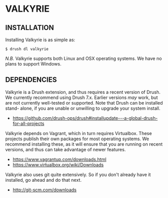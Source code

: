 VALKYRIE
========

INSTALLATION
------------

Installing Valkyrie is as simple as:

    $ drush dl valkyrie

*N.B.* Valkyrie supports both Linux and OSX operating systems. We have no plans
to support Windows.


DEPENDENCIES
------------

Valkyrie is a Drush extension, and thus requires a recent version of Drush. We
currently recommend using Drush 7.x. Earlier versions *may* work, but are not
currently well-tested or supported. Note that Drush can be installed stand-
alone, if you are unable or unwilling to upgrade your system install.

 * https://github.com/drush-ops/drush#installupdate---a-global-drush-for-all-projects

Valkyrie depends on Vagrant, which in turn requires Virtualbox. These projects
publish their own packages for most operating systems. We recommend installing
these, as it will ensure that you are running on recent versions, and thus can
take advantage of newer features.

 * https://www.vagrantup.com/downloads.html
 * https://www.virtualbox.org/wiki/Downloads

Valkyrie also uses git quite extensively. So if you don't already have it
installed, go ahead and do that next.

 * http://git-scm.com/downloads
